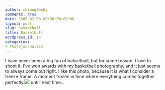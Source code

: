 ```yaml
---
author: chipoglesby
comments: true
date: 2006-02-08 00:36:00+00:00
layout: post
slug: basketball
title: Basketball
wordpress_id: 14
categories:
- Photojournalism
---
```


I have never been a big fan of baksetball, but for some reason, I love to shoot it.  I've won awards with my basketball photography, and it just seems to always come out right.  I like this photo, because it is what I consider a freeze frame.  A moment frozen in time where everything comes together perfectly.[![](http://photos1.blogger.com/blogger/3124/2183/400/bball.jpg)](http://photos1.blogger.com/blogger/3124/2183/1600/bball.jpg) untill next time...
